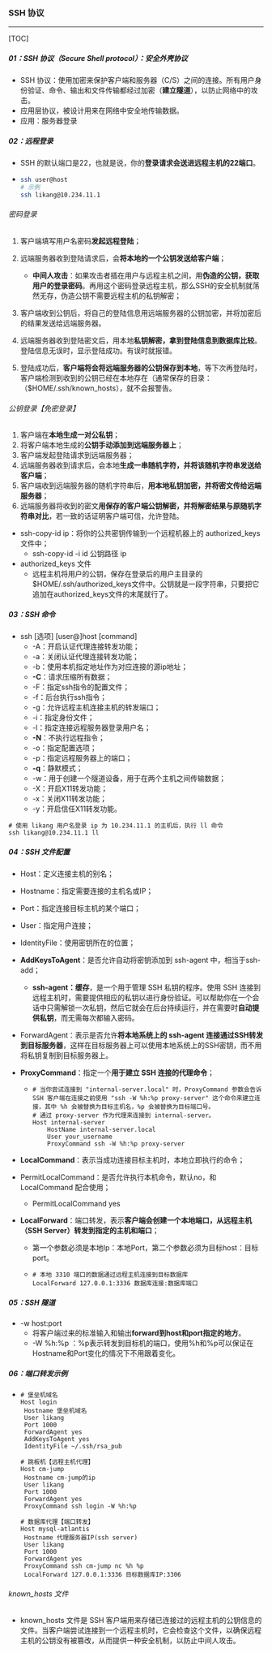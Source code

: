 ### SSH 协议

------

[TOC]

##### 01：SSH 协议（Secure Shell protocol）：安全外壳协议

- SSH 协议：使用加密来保护客户端和服务器（C/S）之间的连接。所有用户身份验证、命令、输出和文件传输都经过加密（**建立隧道**），以防止网络中的攻击。
- 应用层协议，被设计用来在网络中安全地传输数据。
- 应用：服务器登录

##### 02：远程登录

- SSH 的默认端口是22，也就是说，你的**登录请求会送进远程主机的22端口**。

- ```sh
  ssh user@host
  # 示例
  ssh likang@10.234.11.1
  ```
  


###### 密码登录

1. 客户端填写用户名密码**发起远程登陆**；
2. 远端服务器收到登陆请求后，会**将本地的一个公钥发送给客户端**；
   - **中间人攻击**：如果攻击者插在用户与远程主机之间，用**伪造的公钥，获取用户的登录密码**。再用这个密码登录远程主机，那么SSH的安全机制就荡然无存，伪造公钥不需要远程主机的私钥解密；

3. 客户端收到公钥后，将自己的登陆信息用远端服务器的公钥加密，并将加密后的结果发送给远端服务器。
4. 远端服务器收到登陆密文后，用本地**私钥解密，拿到登陆信息到数据库比较**。登陆信息无误时，显示登陆成功。有误时就报错。
5. 登陆成功后，**客户端将会将远端服务器的公钥保存到本地**，等下次再登陆时，客户端检测到收到的公钥已经在本地存在（通常保存的目录：（$HOME/.ssh/known_hosts），就不会报警告。

###### 公钥登录【免密登录】

1. 客户端在**本地生成一对公私钥**；
2. 将客户端本地生成的**公钥手动添加到远端服务器上**；
3. 客户端发起登陆请求到远端服务器；
4. 远端服务器收到请求后，会本地**生成一串随机字符，并将该随机字符串发送给客户端**；
5. 客户端收到远端服务器的随机字符串后，**用本地私钥加密，并将密文传给远端服务器**；
6. 远端服务器将收到的密文**用保存的客户端公钥解密，并将解密结果与原随机字符串对比**，若一致的话证明客户端可信，允许登陆。
  - ssh-copy-id ip：将你的公共密钥传输到一个远程机器上的 authorized_keys 文件中；
    - ssh-copy-id -i id 公钥路径 ip
  - authorized_keys 文件
    - 远程主机将用户的公钥，保存在登录后的用户主目录的$HOME/.ssh/authorized_keys文件中。公钥就是一段字符串，只要把它追加在authorized_keys文件的末尾就行了。

##### 03：SSH 命令

- ssh [选项] [user@]host [command]
  - -A：开启认证代理连接转发功能；
  - -a：关闭认证代理连接转发功能；
  - -b：使用本机指定地址作为对应连接的源ip地址；
  - **-C**：请求压缩所有数据；
  - -F：指定ssh指令的配置文件；
  - -f：后台执行ssh指令；
  - -g：允许远程主机连接主机的转发端口；
  - -i：指定身份文件；
  - -l：指定连接远程服务器登录用户名；
  - **-N**：不执行远程指令；
  - -o：指定配置选项；
  - -p：指定远程服务器上的端口；
  - **-q**：静默模式；
  - -w：用于创建一个隧道设备，用于在两个主机之间传输数据；
  - -X：开启X11转发功能；
  - -x：关闭X11转发功能；
  - -y：开启信任X11转发功能。

```shell
# 使用 likang 用户名登录 ip 为 10.234.11.1 的主机后，执行 ll 命令
ssh likang@10.234.11.1 ll
```

##### 04：SSH 文件配置

- Host：定义连接主机的别名；

- Hostname：指定需要连接的主机名或IP；

- Port：指定连接目标主机的某个端口；

- User：指定用户连接；

- IdentityFile：使用密钥所在的位置；

- **AddKeysToAgent**：是否允许自动将密钥添加到 ssh-agent 中，相当于ssh-add；

  - **ssh-agent：缓存**，是一个用于管理 SSH 私钥的程序。使用 SSH 连接到远程主机时，需要提供相应的私钥以进行身份验证。可以帮助你在一个会话中只需解锁一次私钥，然后它就会在后台持续运行，并在需要时**自动提供私钥**，而无需每次都输入密码。

- ForwardAgent：表示是否允许**将本地系统上的 ssh-agent 连接通过SSH转发到目标服务器**，这样在目标服务器上可以使用本地系统上的SSH密钥，而不用将私钥复制到目标服务器上。

- **ProxyCommand**：指定一个**用于建立 SSH 连接的代理命令**；

  - ```shell
    # 当你尝试连接到 "internal-server.local" 时，ProxyCommand 参数会告诉 SSH 客户端在连接之前使用 "ssh -W %h:%p proxy-server" 这个命令来建立连接，其中 %h 会被替换为目标主机名，%p 会被替换为目标端口号。
    # 通过 proxy-server 作为代理来连接到 internal-server。
    Host internal-server
        HostName internal-server.local
        User your_username
        ProxyCommand ssh -W %h:%p proxy-server
    ```

- **LocalCommand**：表示当成功连接目标主机时，本地立即执行的命令；

- PermitLocalCommand：是否允许执行本机命令，默认no，和 LocalCommand 配合使用；
  -  PermitLocalCommand yes

- **LocalForward**：端口转发，表示**客户端会创建一个本地端口，从远程主机（SSH Server）转发到指定的主机和端口**；

  - 第一个参数必须是本地Ip：本地Port，第二个参数必须为目标host：目标port。

  - ```shell
    # 本地 3310 端口的数据通过远程主机连接到目标数据库
    LocalForward 127.0.0.1:3336 数据库连接:数据库端口
    ```

##### 05：SSH 隧道

- -w host:port
  - 将客户端过来的标准输入和输出**forward到host和port指定的地方**。
  - -W %h:%p ：%p表示转发到目标机的端口，使用%h和%p可以保证在Hostname和Port变化的情况下不用跟着变化。

##### 06：端口转发示例

- ```shell
  # 堡垒机域名 
  Host login
   Hostname 堡垒机域名
   User likang
   Port 1000
   ForwardAgent yes
   AddKeysToAgent yes
   IdentityFile ~/.ssh/rsa_pub
  
  # 跳板机【远程主机代理】
  Host cm-jump
   Hostname cm-jump的ip
   User likang
   Port 1000
   ForwardAgent yes
   ProxyCommand ssh login -W %h:%p
  
  # 数据库代理【端口转发】
  Host mysql-atlantis
   Hostname 代理服务器IP(ssh server)
   User likang
   Port 1000
   ForwardAgent yes
   ProxyCommand ssh cm-jump nc %h %p
   LocalForward 127.0.0.1:3336 目标数据库IP:3306
  ```


###### known_hosts 文件

- known_hosts 文件是 SSH 客户端用来存储已连接过的远程主机的公钥信息的文件。当客户端尝试连接到一个远程主机时，它会检查这个文件，以确保远程主机的公钥没有被篡改，从而提供一种安全机制，以防止中间人攻击。





